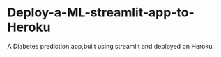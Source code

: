 # Deploy-a-ML-streamlit-app-to-Heroku
A Diabetes prediction app,built using streamlit and deployed on Heroku.
